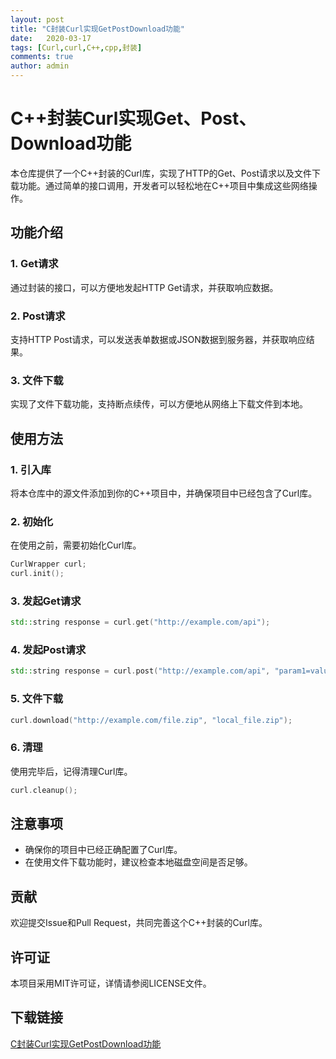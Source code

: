 ```yaml
---
layout: post
title: "C封装Curl实现GetPostDownload功能"
date:   2020-03-17
tags: [Curl,curl,C++,cpp,封装]
comments: true
author: admin
---
```

# C++封装Curl实现Get、Post、Download功能

本仓库提供了一个C++封装的Curl库，实现了HTTP的Get、Post请求以及文件下载功能。通过简单的接口调用，开发者可以轻松地在C++项目中集成这些网络操作。

## 功能介绍

### 1. Get请求
通过封装的接口，可以方便地发起HTTP Get请求，并获取响应数据。

### 2. Post请求
支持HTTP Post请求，可以发送表单数据或JSON数据到服务器，并获取响应结果。

### 3. 文件下载
实现了文件下载功能，支持断点续传，可以方便地从网络上下载文件到本地。

## 使用方法

### 1. 引入库
将本仓库中的源文件添加到你的C++项目中，并确保项目中已经包含了Curl库。

### 2. 初始化
在使用之前，需要初始化Curl库。

```cpp
CurlWrapper curl;
curl.init();
```

### 3. 发起Get请求
```cpp
std::string response = curl.get("http://example.com/api");
```

### 4. 发起Post请求
```cpp
std::string response = curl.post("http://example.com/api", "param1=value1&param2=value2");
```

### 5. 文件下载
```cpp
curl.download("http://example.com/file.zip", "local_file.zip");
```

### 6. 清理
使用完毕后，记得清理Curl库。

```cpp
curl.cleanup();
```

## 注意事项
- 确保你的项目中已经正确配置了Curl库。
- 在使用文件下载功能时，建议检查本地磁盘空间是否足够。

## 贡献
欢迎提交Issue和Pull Request，共同完善这个C++封装的Curl库。

## 许可证
本项目采用MIT许可证，详情请参阅LICENSE文件。

## 下载链接

[C封装Curl实现GetPostDownload功能](https://pan.quark.cn/s/11712589842b)